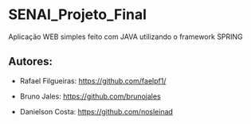 # SENAI_Projeto_Final

Aplicação WEB simples feito com JAVA utilizando o framework SPRING

## Autores: 
- Rafael Filgueiras: https://github.com/faelpf1/

- Bruno Jales: https://github.com/brunojales

- Danielson Costa: https://github.com/nosleinad
